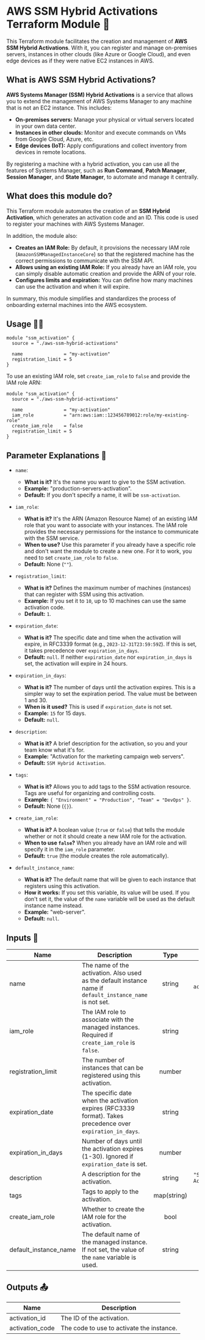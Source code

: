 # AWS SSM Hybrid Activations Terraform Module 🚀

This Terraform module facilitates the creation and management of **AWS SSM Hybrid Activations**. With it, you can register and manage on-premises servers, instances in other clouds (like Azure or Google Cloud), and even edge devices as if they were native EC2 instances in AWS.

## What is AWS SSM Hybrid Activations?

**AWS Systems Manager (SSM) Hybrid Activations** is a service that allows you to extend the management of AWS Systems Manager to any machine that is not an EC2 instance. This includes:

*   **On-premises servers:** Manage your physical or virtual servers located in your own data center.
*   **Instances in other clouds:** Monitor and execute commands on VMs from Google Cloud, Azure, etc.
*   **Edge devices (IoT):** Apply configurations and collect inventory from devices in remote locations.

By registering a machine with a hybrid activation, you can use all the features of Systems Manager, such as **Run Command**, **Patch Manager**, **Session Manager**, and **State Manager**, to automate and manage it centrally.

## What does this module do?

This Terraform module automates the creation of an **SSM Hybrid Activation**, which generates an activation code and an ID. This code is used to register your machines with AWS Systems Manager.

In addition, the module also:

*   **Creates an IAM Role:** By default, it provisions the necessary IAM role (`AmazonSSMManagedInstanceCore`) so that the registered machine has the correct permissions to communicate with the SSM API.
*   **Allows using an existing IAM Role:** If you already have an IAM role, you can simply disable automatic creation and provide the ARN of your role.
*   **Configures limits and expiration:** You can define how many machines can use the activation and when it will expire.

In summary, this module simplifies and standardizes the process of onboarding external machines into the AWS ecosystem.

## Usage 👨‍💻

```hcl
module "ssm_activation" {
  source = "./aws-ssm-hybrid-activations"

  name               = "my-activation"
  registration_limit = 5
}
```

To use an existing IAM role, set `create_iam_role` to `false` and provide the IAM role ARN:

```hcl
module "ssm_activation" {
  source = "./aws-ssm-hybrid-activations"

  name               = "my-activation"
  iam_role           = "arn:aws:iam::123456789012:role/my-existing-role"
  create_iam_role    = false
  registration_limit = 5
}
```

## Parameter Explanations 📖

*   `name`:
    *   **What is it?** It's the name you want to give to the SSM activation.
    *   **Example:** "production-servers-activation".
    *   **Default:** If you don't specify a name, it will be `ssm-activation`.

*   `iam_role`:
    *   **What is it?** It's the ARN (Amazon Resource Name) of an existing IAM role that you want to associate with your instances. The IAM role provides the necessary permissions for the instance to communicate with the SSM service.
    *   **When to use?** Use this parameter if you already have a specific role and don't want the module to create a new one. For it to work, you need to set `create_iam_role` to `false`.
    *   **Default:** None (`""`).

*   `registration_limit`:
    *   **What is it?** Defines the maximum number of machines (instances) that can register with SSM using this activation.
    *   **Example:** If you set it to `10`, up to 10 machines can use the same activation code.
    *   **Default:** `1`.

*   `expiration_date`:
    *   **What is it?** The specific date and time when the activation will expire, in RFC3339 format (e.g., `2023-12-31T23:59:59Z`). If this is set, it takes precedence over `expiration_in_days`.
    *   **Default:** `null`. If neither `expiration_date` nor `expiration_in_days` is set, the activation will expire in 24 hours.

*   `expiration_in_days`:
    *   **What is it?** The number of days until the activation expires. This is a simpler way to set the expiration period. The value must be between 1 and 30.
    *   **When is it used?** This is used if `expiration_date` is not set.
    *   **Example:** `15` for 15 days.
    *   **Default:** `null`.

*   `description`:
    *   **What is it?** A brief description for the activation, so you and your team know what it's for.
    *   **Example:** "Activation for the marketing campaign web servers".
    *   **Default:** `SSM Hybrid Activation`.

*   `tags`:
    *   **What is it?** Allows you to add tags to the SSM activation resource. Tags are useful for organizing and controlling costs.
    *   **Example:** `{ "Environment" = "Production", "Team" = "DevOps" }`.
    *   **Default:** None (`{}`).

*   `create_iam_role`:
    *   **What is it?** A boolean value (`true` or `false`) that tells the module whether or not it should create a new IAM role for the activation.
    *   **When to use `false`?** When you already have an IAM role and will specify it in the `iam_role` parameter.
    *   **Default:** `true` (the module creates the role automatically).

*   `default_instance_name`:
    *   **What is it?** The default name that will be given to each instance that registers using this activation.
    *   **How it works:** If you set this variable, its value will be used. If you don't set it, the value of the `name` variable will be used as the default instance name instead.
    *   **Example:** "web-server".
    *   **Default:** `null`.

## Inputs 📝

| Name | Description | Type | Default | Required |
|------|-------------|:----:|:-----:|:-----:|
| name | The name of the activation. Also used as the default instance name if `default_instance_name` is not set. | string | `"ssm-activation"` | no |
| iam_role | The IAM role to associate with the managed instances. Required if `create_iam_role` is `false`. | string | `""` | no |
| registration_limit | The number of instances that can be registered using this activation. | number | `1` | no |
| expiration_date | The specific date when the activation expires (RFC3339 format). Takes precedence over `expiration_in_days`. | string | `null` | no |
| expiration_in_days | Number of days until the activation expires (1-30). Ignored if `expiration_date` is set. | number | `null` | no |
| description | A description for the activation. | string | `"SSM Hybrid Activation"` | no |
| tags | Tags to apply to the activation. | map(string) | `{}` | no |
| create_iam_role | Whether to create the IAM role for the activation. | bool | `true` | no |
| default_instance_name | The default name of the managed instance. If not set, the value of the `name` variable is used. | string | `null` | no |

## Outputs 📤

| Name | Description |
|------|-------------|
| activation_id | The ID of the activation. |
| activation_code | The code to use to activate the instance. |
